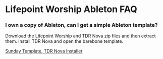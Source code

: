 # Lifepoint Worship Ableton FAQ

### I own a copy of Ableton, can I get a simple Ableton template?
Download the Lifepoint Worship and TDR Nova zip files and then extract them. Install TDR Nova and open the barebone template.

[Sunday Template, TDR Nova Installer](https://drive.google.com/drive/folders/1jJN-qyA5rMhLA7nEroSKO5HGmZpZfD81?usp=sharing)
